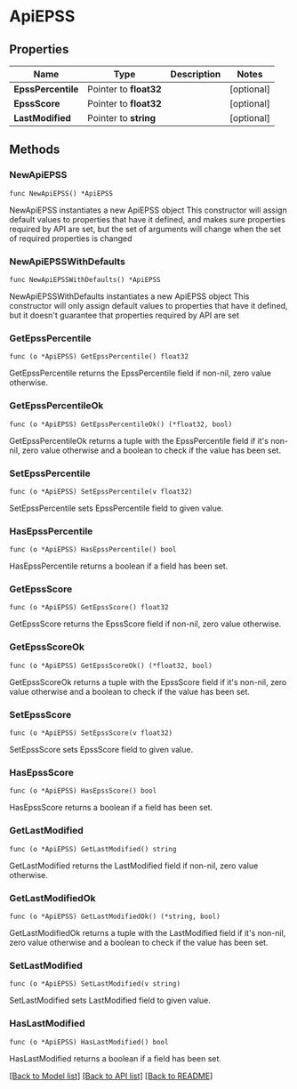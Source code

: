# ApiEPSS

## Properties

Name | Type | Description | Notes
------------ | ------------- | ------------- | -------------
**EpssPercentile** | Pointer to **float32** |  | [optional] 
**EpssScore** | Pointer to **float32** |  | [optional] 
**LastModified** | Pointer to **string** |  | [optional] 

## Methods

### NewApiEPSS

`func NewApiEPSS() *ApiEPSS`

NewApiEPSS instantiates a new ApiEPSS object
This constructor will assign default values to properties that have it defined,
and makes sure properties required by API are set, but the set of arguments
will change when the set of required properties is changed

### NewApiEPSSWithDefaults

`func NewApiEPSSWithDefaults() *ApiEPSS`

NewApiEPSSWithDefaults instantiates a new ApiEPSS object
This constructor will only assign default values to properties that have it defined,
but it doesn't guarantee that properties required by API are set

### GetEpssPercentile

`func (o *ApiEPSS) GetEpssPercentile() float32`

GetEpssPercentile returns the EpssPercentile field if non-nil, zero value otherwise.

### GetEpssPercentileOk

`func (o *ApiEPSS) GetEpssPercentileOk() (*float32, bool)`

GetEpssPercentileOk returns a tuple with the EpssPercentile field if it's non-nil, zero value otherwise
and a boolean to check if the value has been set.

### SetEpssPercentile

`func (o *ApiEPSS) SetEpssPercentile(v float32)`

SetEpssPercentile sets EpssPercentile field to given value.

### HasEpssPercentile

`func (o *ApiEPSS) HasEpssPercentile() bool`

HasEpssPercentile returns a boolean if a field has been set.

### GetEpssScore

`func (o *ApiEPSS) GetEpssScore() float32`

GetEpssScore returns the EpssScore field if non-nil, zero value otherwise.

### GetEpssScoreOk

`func (o *ApiEPSS) GetEpssScoreOk() (*float32, bool)`

GetEpssScoreOk returns a tuple with the EpssScore field if it's non-nil, zero value otherwise
and a boolean to check if the value has been set.

### SetEpssScore

`func (o *ApiEPSS) SetEpssScore(v float32)`

SetEpssScore sets EpssScore field to given value.

### HasEpssScore

`func (o *ApiEPSS) HasEpssScore() bool`

HasEpssScore returns a boolean if a field has been set.

### GetLastModified

`func (o *ApiEPSS) GetLastModified() string`

GetLastModified returns the LastModified field if non-nil, zero value otherwise.

### GetLastModifiedOk

`func (o *ApiEPSS) GetLastModifiedOk() (*string, bool)`

GetLastModifiedOk returns a tuple with the LastModified field if it's non-nil, zero value otherwise
and a boolean to check if the value has been set.

### SetLastModified

`func (o *ApiEPSS) SetLastModified(v string)`

SetLastModified sets LastModified field to given value.

### HasLastModified

`func (o *ApiEPSS) HasLastModified() bool`

HasLastModified returns a boolean if a field has been set.


[[Back to Model list]](../README.md#documentation-for-models) [[Back to API list]](../README.md#documentation-for-api-endpoints) [[Back to README]](../README.md)


